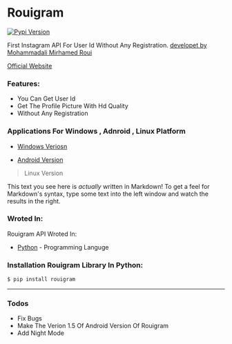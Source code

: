 # Rouigram

[![Pypi Version](https://d25lcipzij17d.cloudfront.net/badge.svg?id=py&type=6&v=2.1.3&x2=0)](https://pypi.org/project/rouigram/)

First Instagram API For User Id Without Any Registration. [developet by Mohammadali Mirhamed Roui]("https://www.mirhamedrooy.ir")

[Official Website]("https://www.mirhamedrooy.ir/rouigram")

### Features:
  - You Can Get User Id 
  - Get The Profile Picture With Hd Quality 
  - Without Any Registration

### Applications For Windows , Adnroid , Linux Platform
* [Windows Veriosn]("https://github.com/Alirezaaraby/Rouigram/blob/master/setup.exe")

* [Android Version]("https://github.com/Alirezaaraby/Rouigram/blob/master/app-debug.apk")

> Linux Version

This text you see here is *actually* written in Markdown! To get a feel for Markdown's syntax, type some text into the left window and watch the results in the right.

### Wroted In:

Rouigram API Wroted In:

* [Python]("python.org") - Programming Languge

### Installation Rouigram Library In Python:

```sh
$ pip install rouigram
```
---
### Todos

 - Fix Bugs
 - Make The Verion 1.5 Of Android Version Of Rouigram
 - Add Night Mode
